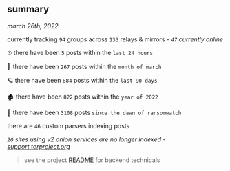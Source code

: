 
## summary
_march 26th, 2022_

currently tracking `94` groups across `133` relays & mirrors - _`47` currently online_

⏲ there have been `5` posts within the `last 24 hours`

🦈 there have been `267` posts within the `month of march`

🪐 there have been `884` posts within the `last 90 days`

🏚 there have been `822` posts within the `year of 2022`

🦕 there have been `3108` posts `since the dawn of ransomwatch`

there are `46` custom parsers indexing posts

_`20` sites using v2 onion services are no longer indexed - [support.torproject.org](https://support.torproject.org/onionservices/v2-deprecation/)_

> see the project [README](https://github.com/thetanz/ransomwatch#ransomwatch--) for backend technicals
